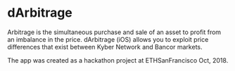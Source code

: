 # dArbitrage

Arbitrage is the simultaneous purchase and sale of an asset to profit from an imbalance in the price. dArbitrage (iOS) allows you to exploit price differences that exist between Kyber Network and Bancor markets.

The app was created as a hackathon project at ETHSanFrancisco Oct, 2018.

